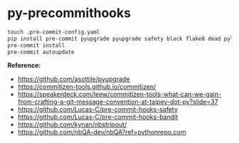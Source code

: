 # py-precommithooks


```bash
touch .pre-commit-config.yaml
pip install pre-commit pyupgrade pyupgrade safety black flake8 dead pylint autopep8 autoflake8 isort nbstripout nbqa
pre-commit install
pre-commit autoupdate
```


__Reference:__

* https://github.com/asottile/pyupgrade
* https://commitizen-tools.github.io/commitizen/
* https://speakerdeck.com/leew/commitizen-tools-what-can-we-gain-from-crafting-a-git-message-convention-at-taipey-dot-py?slide=37
* https://github.com/Lucas-C/pre-commit-hooks-safety
* https://github.com/Lucas-C/pre-commit-hooks-bandit
* https://github.com/kynan/nbstripout/
* https://github.com/nbQA-dev/nbQA?ref=pythonrepo.com